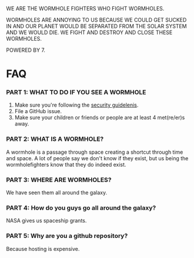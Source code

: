 WE ARE THE WORMHOLE FIGHTERS WHO FIGHT WORMHOLES.

WORMHOLES ARE ANNOYING TO US BECAUSE WE COULD GET SUCKED IN AND OUR PLANET WOULD BE SEPARATED FROM THE SOLAR SYSTEM AND WE WOULD DIE.
WE FIGHT AND DESTROY AND CLOSE THESE WORMHOLES.

POWERED BY 7.
# FAQ

### PART 1: WHAT TO DO IF YOU SEE A WORMHOLE
1. Make sure you're following the [security guidelenis](../SECURITY.md).
2. File a GitHub issue.
3. Make sure your children or friends or people are at least 4 met(re/er)s away.
### PART 2: WHAT IS A WORMHOLE?
A wormhole is a passage through space creating a shortcut through time and space. A lot of people say we don't know if they exist, but us being the wormholefighters know that they do indeed exist.
### PART 3: WHERE ARE WORMHOLES?
We have seen them all around the galaxy.
### PART 4: How do you guys go all around the galaxy?
NASA gives us spaceship grants.
### PART 5: Why are you a github repository?
Because hosting is expensive.
